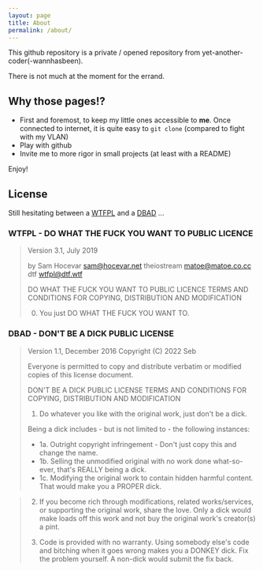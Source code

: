 ```yaml
---
layout: page
title: About
permalink: /about/
---
```

This github repository is a private / opened repository from yet-another-coder(-wannhasbeen).

There is not much at the moment for the errand.

## Why those pages!?

  * First and foremost, to keep my little ones accessible to **me**. Once connected to internet, it is quite easy to `git clone` (compared to fight with my VLAN)
  * Play with github
  * Invite me to more rigor in small projects (at least with a README)

Enjoy!

## License

Still hesitating between a [WTFPL](<http://www.wtfpl.net/> "DO WHAT THE FUCK YOU WANT TO PUBLIC LICENSE") and a [DBAD](<https://dbad-license.org/> "DON'T BE A DICK PUBLIC LICENSE") ...
### WTFPL - DO WHAT THE FUCK YOU WANT TO PUBLIC LICENCE
  
> Version 3.1, July 2019
> 
> by Sam Hocevar <sam@hocevar.net>
> theiostream <matoe@matoe.co.cc>
> dtf         <wtfpl@dtf.wtf>
> 
> DO WHAT THE FUCK YOU WANT TO PUBLIC LICENCE
> TERMS AND CONDITIONS FOR COPYING, DISTRIBUTION AND MODIFICATION
> 
> 0. You just DO WHAT THE FUCK YOU WANT TO.

### DBAD - DON'T BE A DICK PUBLIC LICENSE

> Version 1.1, December 2016
> Copyright (C) 2022 Seb
>
> Everyone is permitted to copy and distribute verbatim or modified
> copies of this license document.
> 
> DON'T BE A DICK PUBLIC LICENSE
> TERMS AND CONDITIONS FOR COPYING, DISTRIBUTION AND MODIFICATION
> 
> 1. Do whatever you like with the original work, just don't be a dick.
> 
>   Being a dick includes - but is not limited to - the following instances:
> 
> * 1a. Outright copyright infringement - Don't just copy this and change the name.
> * 1b. Selling the unmodified original with no work done what-so-ever, that's REALLY being a dick.
> * 1c. Modifying the original work to contain hidden harmful content. That would make you a PROPER dick.

> 2. If you become rich through modifications, related works/services, or supporting the original work,
> share the love. Only a dick would make loads off this work and not buy the original work's
> creator(s) a pint.
> 
> 3. Code is provided with no warranty. Using somebody else's code and bitching when it goes wrong makes
> you a DONKEY dick. Fix the problem yourself. A non-dick would submit the fix back.

<!--
%%
%% ## Have a look at
%% // https://github.com/asciinema/asciinema-player
-->
